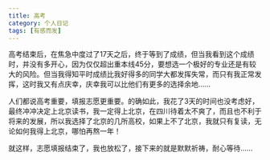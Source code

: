 ```yaml
---
title: 高考
category: 个人日记
tags: [有感而发]
---
```


高考结束后，在焦急中度过了17天之后，终于等到了成绩，但当我看到这个成绩时，并没有多开心，因为仅仅超出重本线45分，要想选一个极好的专业还是有较大的风险。但当我得知平时成绩比我好得多的同学大都发挥失常，而只有我正常发挥，这时我又有点庆幸，庆幸我可以比他们有更多的选择余地……

人们都说高考重要，填报志愿更重要。的确如此，我花了3天的时间也没考虑好，最终冲冲决定上北京读书，我一定得上北京，在四川待着太不爽了，而且也不利于将来的发展，所以我选择了北京的几所高校，如果上不了北京，我就只有复读，无论如何我得上北京，哪怕再熬一年！

就这样，志愿填报结束了，我也放松了，接下来的就是默默祈祷，耐心等待……
